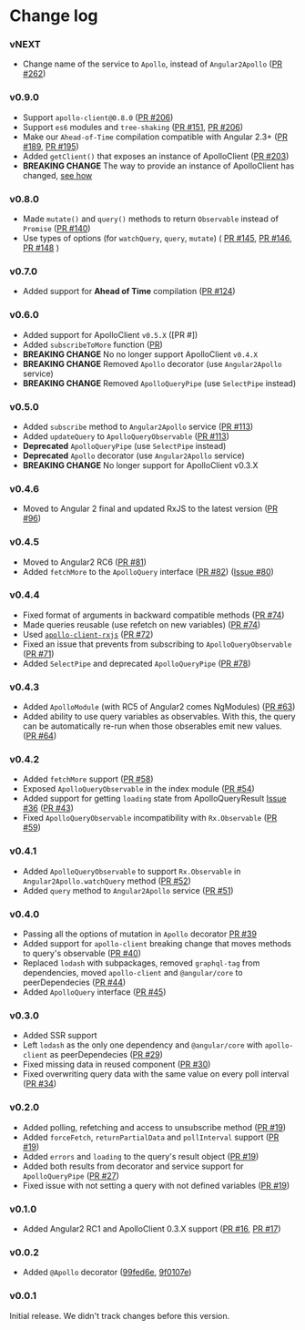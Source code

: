 # Change log

### vNEXT

- Change name of the service to `Apollo`, instead of `Angular2Apollo` ([PR #262](https://github.com/apollostack/apollo-angular/pull/262))

### v0.9.0

- Support `apollo-client@0.8.0` ([PR #206](https://github.com/apollostack/apollo-angular/pull/206))
- Support `es6` modules and `tree-shaking` ([PR #151](https://github.com/apollostack/apollo-angular/pull/151), [PR #206](https://github.com/apollostack/apollo-angular/pull/206))
- Make our `Ahead-of-Time` compilation compatible with Angular 2.3+ ([PR #189](https://github.com/apollostack/apollo-angular/pull/189), [PR #195](https://github.com/apollostack/apollo-angular/pull/195))
- Added `getClient()` that exposes an instance of ApolloClient ([PR #203](https://github.com/apollostack/apollo-angular/pull/203))
- **BREAKING CHANGE** The way to provide an instance of ApolloClient has changed, [see how](https://github.com/apollostack/angular2-docs/pull/23)

### v0.8.0

- Made `mutate()` and `query()` methods to return `Observable` instead of `Promise` ([PR #140](https://github.com/apollostack/apollo-angular/pull/140))
- Use types of options (for `watchQuery`, `query`, `mutate`) (
[PR #145](https://github.com/apollostack/apollo-angular/pull/145),
[PR #146](https://github.com/apollostack/apollo-angular/pull/146),
[PR #148](https://github.com/apollostack/apollo-angular/pull/148)
)

### v0.7.0

- Added support for **Ahead of Time** compilation ([PR #124](https://github.com/apollostack/apollo-angular/pull/124))


### v0.6.0

- Added support for ApolloClient `v0.5.X` ([PR #])
- Added `subscribeToMore` function ([PR](https://github.com/kamilkisiela/apollo-client-rxjs/pull/5))
- **BREAKING CHANGE** No no longer support ApolloClient `v0.4.X`
- **BREAKING CHANGE** Removed `Apollo` decorator (use `Angular2Apollo` service)
- **BREAKING CHANGE** Removed `ApolloQueryPipe` (use `SelectPipe` instead)

### v0.5.0

- Added `subscribe` method to `Angular2Apollo` service ([PR #113](https://github.com/apollostack/apollo-angular/pull/113))
- Added `updateQuery` to `ApolloQueryObservable` ([PR #113](https://github.com/apollostack/apollo-angular/pull/113))
- **Deprecated** `ApolloQueryPipe` (use `SelectPipe` instead)
- **Deprecated** `Apollo` decorator (use `Angular2Apollo` service)
- **BREAKING CHANGE** No longer support for ApolloClient v0.3.X

### v0.4.6

- Moved to Angular 2 final and updated RxJS to the latest version ([PR #96](https://github.com/apollostack/apollo-angular/pull/96))

### v0.4.5

- Moved to Angular2 RC6 ([PR #81](https://github.com/apollostack/apollo-angular/pull/81))
- Added `fetchMore` to the `ApolloQuery` interface ([PR #82](https://github.com/apollostack/apollo-angular/pull/82)) ([Issue #80](https://github.com/apollostack/apollo-angular/issues/80))

### v0.4.4

- Fixed format of arguments in backward compatible methods ([PR #74](https://github.com/apollostack/apollo-angular/pull/74))
- Made queries reusable (use refetch on new variables) ([PR #74](https://github.com/apollostack/apollo-angular/pull/74))
- Used [`apollo-client-rxjs`](https://github.com/kamilkisiela/apollo-client-rxjs) ([PR #72](https://github.com/apollostack/apollo-angular/pull/72))
- Fixed an issue that prevents from subscribing to `ApolloQueryObservable` ([PR #71](https://github.com/apollostack/apollo-angular/pull/71))
- Added `SelectPipe` and deprecated `ApolloQueryPipe` ([PR #78](https://github.com/apollostack/apollo-angular/pull/78))

### v0.4.3

- Added `ApolloModule` (with RC5 of Angular2 comes NgModules) ([PR #63](https://github.com/apollostack/apollo-angular/pull/63))
- Added ability to use query variables as observables. With this, the query can be automatically re-run when those obserables emit new values. ([PR #64](https://github.com/apollostack/apollo-angular/pull/64))

### v0.4.2

- Added `fetchMore` support ([PR #58](https://github.com/apollostack/apollo-angular/pull/58))
- Exposed `ApolloQueryObservable` in the index module ([PR #54](https://github.com/apollostack/apollo-angular/pull/54))
- Added support for getting `loading` state from ApolloQueryResult [Issue #36](https://github.com/apollostack/apollo-angular/issues/36) ([PR #43](https://github.com/apollostack/apollo-angular/pull/43))
- Fixed `ApolloQueryObservable` incompatibility with `Rx.Observable` ([PR #59](https://github.com/apollostack/apollo-angular/pull/59))

### v0.4.1

- Added `ApolloQueryObservable` to support `Rx.Observable` in `Angular2Apollo.watchQuery` method ([PR #52](https://github.com/apollostack/apollo-angular/pull/52))
- Added `query` method to `Angular2Apollo` service ([PR #51](https://github.com/apollostack/apollo-angular/pull/51))

### v0.4.0

- Passing all the options of mutation in `Apollo` decorator [PR #39](https://github.com/apollostack/apollo-angular/pull/39)
- Added support for `apollo-client` breaking change that moves methods to query's observable ([PR #40](https://github.com/apollostack/apollo-angular/pull/40))
- Replaced `lodash` with subpackages, removed `graphql-tag` from dependencies, moved `apollo-client` and `@angular/core` to peerDependecies ([PR #44](https://github.com/apollostack/apollo-angular/pull/44))
- Added `ApolloQuery` interface ([PR #45](https://github.com/apollostack/apollo-angular/pull/45))

### v0.3.0

- Added SSR support
- Left `lodash` as the only one dependency and `@angular/core` with `apollo-client` as peerDependecies ([PR #29](https://github.com/apollostack/apollo-angular/pull/29))
- Fixed missing data in reused component ([PR #30](https://github.com/apollostack/apollo-angular/pull/30))
- Fixed overwriting query data with the same value on every poll interval ([PR #34](https://github.com/apollostack/apollo-angular/pull/34))

### v0.2.0

- Added polling, refetching and access to unsubscribe method ([PR #19](https://github.com/apollostack/apollo-angular/pull/19))
- Added `forceFetch`, `returnPartialData` and `pollInterval` support ([PR #19](https://github.com/apollostack/apollo-angular/pull/19))
- Added `errors` and `loading` to the query's result object ([PR #19](https://github.com/apollostack/apollo-angular/pull/19))
- Added both results from decorator and service support for `ApolloQueryPipe` ([PR #27](https://github.com/apollostack/apollo-angular/pull/27))
- Fixed issue with not setting a query with not defined variables ([PR #19](https://github.com/apollostack/apollo-angular/pull/19))

### v0.1.0

- Added Angular2 RC1 and ApolloClient 0.3.X support ([PR #16](https://github.com/apollostack/apollo-angular/pull/16), [PR #17](https://github.com/apollostack/apollo-angular/pull/17))

### v0.0.2

- Added `@Apollo` decorator ([99fed6e](https://github.com/apollostack/apollo-angular/commit/99fed6e), [9f0107e](https://github.com/apollostack/apollo-angular/commit/9f0107e))


### v0.0.1

Initial release. We didn't track changes before this version.
